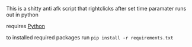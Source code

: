 This is a shitty anti afk script that rightclicks after set time paramater runs out in python

requires [Python](https://www.python.org/downloads/) 

to installed required packages run
  ```pip install -r requirements.txt```
